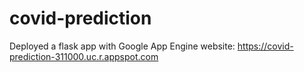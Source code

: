 # covid-prediction

Deployed a flask app with Google App Engine
website: https://covid-prediction-311000.uc.r.appspot.com
